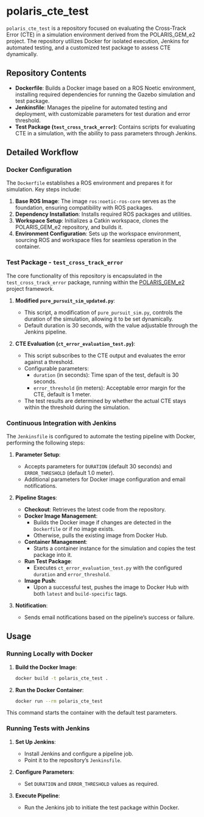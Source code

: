 
# polaris_cte_test

`polaris_cte_test` is a repository focused on evaluating the Cross-Track Error (CTE) in a simulation environment derived from the POLARIS_GEM_e2 project. The repository utilizes Docker for isolated execution, Jenkins for automated testing, and a customized test package to assess CTE dynamically. 

## Repository Contents

- **Dockerfile**: Builds a Docker image based on a ROS Noetic environment, installing required dependencies for running the Gazebo simulation and test package.
- **Jenkinsfile**: Manages the pipeline for automated testing and deployment, with customizable parameters for test duration and error threshold.
- **Test Package (`test_cross_track_error`)**: Contains scripts for evaluating CTE in a simulation, with the ability to pass parameters through Jenkins.

## Detailed Workflow

### Docker Configuration

The `Dockerfile` establishes a ROS environment and prepares it for simulation. Key steps include:

1. **Base ROS Image**: The image `ros:noetic-ros-core` serves as the foundation, ensuring compatibility with ROS packages.
2. **Dependency Installation**: Installs required ROS packages and utilities.
3. **Workspace Setup**: Initializes a Catkin workspace, clones the POLARIS_GEM_e2 repository, and builds it.
4. **Environment Configuration**: Sets up the workspace environment, sourcing ROS and workspace files for seamless operation in the container.

### Test Package - `test_cross_track_error`

The core functionality of this repository is encapsulated in the `test_cross_track_error` package, running within the [POLARIS_GEM_e2](https://gitlab.engr.illinois.edu/gemillins/POLARIS_GEM_e2) project framework.

1. **Modified `pure_pursuit_sim_updated.py`**:
   - This script, a modification of `pure_pursuit_sim.py`, controls the duration of the simulation, allowing it to be set dynamically.
   - Default duration is 30 seconds, with the value adjustable through the Jenkins pipeline.

2. **CTE Evaluation (`ct_error_evaluation_test.py`)**:
   - This script subscribes to the CTE output and evaluates the error against a threshold.
   - Configurable parameters:
     - `duration` (in seconds): Time span of the test, default is 30 seconds.
     - `error_threshold` (in meters): Acceptable error margin for the CTE, default is 1 meter.
   - The test results are determined by whether the actual CTE stays within the threshold during the simulation.

### Continuous Integration with Jenkins

The `Jenkinsfile` is configured to automate the testing pipeline with Docker, performing the following steps:

1. **Parameter Setup**:
   - Accepts parameters for `DURATION` (default 30 seconds) and `ERROR_THRESHOLD` (default 1.0 meter).
   - Additional parameters for Docker image configuration and email notifications.

2. **Pipeline Stages**:
   - **Checkout**: Retrieves the latest code from the repository.
   - **Docker Image Management**:
     - Builds the Docker image if changes are detected in the `Dockerfile` or if no image exists.
     - Otherwise, pulls the existing image from Docker Hub.
   - **Container Management**:
     - Starts a container instance for the simulation and copies the test package into it.
   - **Run Test Package**:
     - Executes `ct_error_evaluation_test.py` with the configured `duration` and `error_threshold`.
   - **Image Push**:
     - Upon a successful test, pushes the image to Docker Hub with both `latest` and `build-specific` tags.

3. **Notification**:
   - Sends email notifications based on the pipeline’s success or failure.

## Usage

### Running Locally with Docker

1. **Build the Docker Image**:

   ```bash
   docker build -t polaris_cte_test .
   ```

2. **Run the Docker Container**:

   ```bash
   docker run --rm polaris_cte_test
   ```

This command starts the container with the default test parameters. 

### Running Tests with Jenkins

1. **Set Up Jenkins**:
   - Install Jenkins and configure a pipeline job.
   - Point it to the repository’s `Jenkinsfile`.

2. **Configure Parameters**:
   - Set `DURATION` and `ERROR_THRESHOLD` values as required.
   
3. **Execute Pipeline**:
   - Run the Jenkins job to initiate the test package within Docker.
